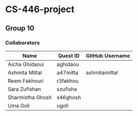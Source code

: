# CS-446-project

## Group 10

### Collaborators 

| Name              | Quest ID    | GitHub Username |
| ----------------- | ----------- | --------------- |
| Aicha Ghidaoui    | aghidaou    | 
| Ashmita Mittal    | a47mitta    | ashmitamittal
| Reem Fakhouri     | r3fakhou    |
| Sara Zufishan     | szufisha    |
| Sharmistha Ghosh  | s46ghosh    |
| Uma Goli          | ugoli       |
